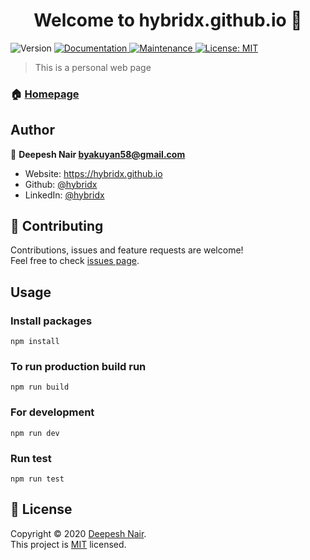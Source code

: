 <h1 align="center">Welcome to hybridx.github.io 👋</h1>
<p>
  <img alt="Version" src="https://img.shields.io/badge/version-1.0.0-blue.svg?cacheSeconds=2592000" />
  <a href="https://github.com/hybridx/hybridxhub.io.git#readme" target="_blank">
    <img alt="Documentation" src="https://img.shields.io/badge/documentation-yes-brightgreen.svg" />
  </a>
  <a href="https://github.com/hybridx/hybridxhub.io.git/graphs/commit-activity" target="_blank">
    <img alt="Maintenance" src="https://img.shields.io/badge/Maintained%3F-yes-green.svg" />
  </a>
  <a href="https://github.com/hybridx/hybridxhub.io.git/blob/master/LICENSE" target="_blank">
    <img alt="License: MIT" src="https://img.shields.io/github/license/hybridx/hybridx.github.io" />
  </a>
</p>

> This is a personal web page

### 🏠 [Homepage](https://hybridx.github.io)

## Author

👤 **Deepesh Nair <byakuyan58@gmail.com>**

* Website: https://hybridx.github.io
* Github: [@hybridx](https://github.com/hybridx)
* LinkedIn: [@hybridx](https://linkedin.com/in/hybridx)

## 🤝 Contributing

Contributions, issues and feature requests are welcome!<br />Feel free to check [issues page](https://github.com/hybridx/hybridx.github.io/issues). 

## Usage

### Install packages
```
npm install
```

### To run production build run
```
npm run build
```

### For development
```
npm run dev
```

### Run test
```
npm run test
```


## 📝 License

Copyright © 2020 [Deepesh Nair](https://github.com/hybridx).<br />
This project is [MIT](https://github.com/hybridx/hybridx.github.io/blob/develop/LICENSE) licensed.
